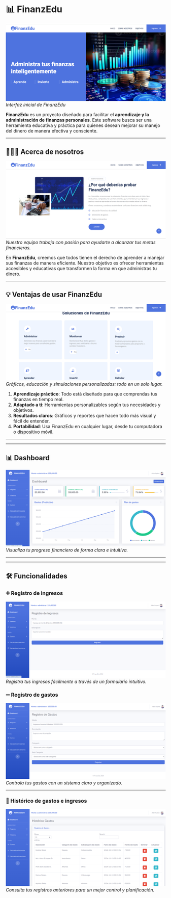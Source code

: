 # 📊 FinanzEdu  

![FinanzEdu portada](./imagesread/1.png)  
*Interfaz inicial de FinanzEdu*

**FinanzEdu** es un proyecto diseñado para facilitar el **aprendizaje y la administración de finanzas personales**. Este software busca ser una herramienta educativa y práctica para quienes desean mejorar su manejo del dinero de manera efectiva y consciente.

---

## 🧑‍🤝‍🧑 Acerca de nosotros  

![Equipo FinanzEdu](./imagesread/2.png)  
*Nuestro equipo trabaja con pasión para ayudarte a alcanzar tus metas financieras.*

En **FinanzEdu**, creemos que todos tienen el derecho de aprender a manejar sus finanzas de manera eficiente. Nuestro objetivo es ofrecer herramientas accesibles y educativas que transformen la forma en que administras tu dinero.  

---

## 💡 Ventajas de usar FinanzEdu  

![Ventajas de FinanzEdu](./imagesread/3.png)  
*Gráficos, educación y simulaciones personalizadas: todo en un solo lugar.*

1. **Aprendizaje práctico**: Todo está diseñado para que comprendas tus finanzas en tiempo real.  
2. **Adaptado a ti**: Herramientas personalizables según tus necesidades y objetivos.  
3. **Resultados claros**: Gráficos y reportes que hacen todo más visual y fácil de entender.  
4. **Portabilidad**: Usa FinanzEdu en cualquier lugar, desde tu computadora o dispositivo móvil.  

---
---

## 📊 Dashboard  

![Dashboard FinanzEdu](./imagesread/4.png)  
*Visualiza tu progreso financiero de forma clara e intuitiva.*

---
---

## 🛠️ Funcionalidades  

### ➕ Registro de ingresos  
![Registro de ingresos](./imagesread/5.png)  
*Registra tus ingresos fácilmente a través de un formulario intuitivo.*  

### ➖ Registro de gastos  
![Registro de gastos](./imagesread/6.png)  
*Controla tus gastos con un sistema claro y organizado.*  

---
### 📜 Histórico de gastos e ingresos  
![Histórico de gastos e ingresos](./imagesread/7.png)  
*Consulta tus registros anteriores para un mejor control y planificación.*  

